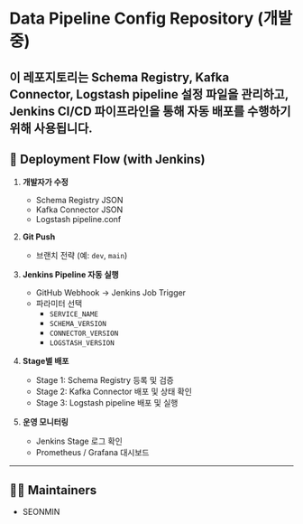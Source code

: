# Data Pipeline Config Repository (개발중)

이 레포지토리는 **Schema Registry, Kafka Connector, Logstash pipeline** 설정 파일을 관리하고,  
**Jenkins CI/CD 파이프라인**을 통해 자동 배포를 수행하기 위해 사용됩니다.
---

## 🚀 Deployment Flow (with Jenkins)

1. **개발자가 수정**  
   - Schema Registry JSON  
   - Kafka Connector JSON  
   - Logstash pipeline.conf  

2. **Git Push**  
   - 브랜치 전략 (예: `dev`, `main`)  

3. **Jenkins Pipeline 자동 실행**  
   - GitHub Webhook → Jenkins Job Trigger  
   - 파라미터 선택  
     - `SERVICE_NAME`  
     - `SCHEMA_VERSION`  
     - `CONNECTOR_VERSION`  
     - `LOGSTASH_VERSION`  

4. **Stage별 배포**  
   - Stage 1: Schema Registry 등록 및 검증  
   - Stage 2: Kafka Connector 배포 및 상태 확인  
   - Stage 3: Logstash pipeline 배포 및 실행  

5. **운영 모니터링**  
   - Jenkins Stage 로그 확인  
   - Prometheus / Grafana 대시보드  

---

## 👨‍💻 Maintainers
- SEONMIN
